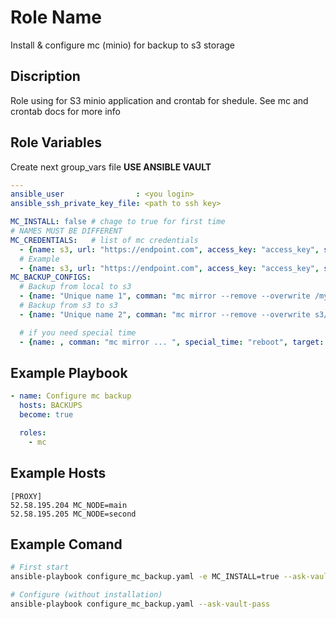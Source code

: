 Role Name
=========

Install & configure mc (minio) for backup to s3 storage

Discription
--------------
Role using for S3 minio application and crontab for shedule. See mc and crontab docs for more info

Role Variables
--------------

Create next group_vars file **USE ANSIBLE VAULT**
```yaml
---
ansible_user                : <you login>
ansible_ssh_private_key_file: <path to ssh key>

MC_INSTALL: false # chage to true for first time
# NAMES MUST BE DIFFERENT
MC_CREDENTIALS:   # list of mc credentials
  - {name: s3, url: "https://endpoint.com", access_key: "access_key", secret_key: "secret_key", target: <name of MC_NODE var>, state: present}
  # Example
  - {name: s3, url: "https://endpoint.com", access_key: "access_key", secret_key: "secret_key", target: main, state: present}
MC_BACKUP_CONFIGS:
  # Backup from local to s3
  - {name: "Unique name 1", comman: "mc mirror --remove --overwrite /my/path/ s3/my-bucket/", month: "*", day: "*", weekday: "6", hour: "3", minute: "0", target: main, state: present}
  # Backup from s3 to s3
  - {name: "Unique name 2", comman: "mc mirror --remove --overwrite s3/my-bucket-1/ s3/my-bucket-2/", month: "*", day: "15", weekday: "*", hour: "3", minute: "0", target: second, state: present}

  # if you need special time
  - {name: , comman: "mc mirror ... ", special_time: "reboot", target: main, state: absent}
```

Example Playbook
----------------

```yaml
- name: Configure mc backup
  hosts: BACKUPS
  become: true

  roles:
    - mc
```

Example Hosts
----------------
```
[PROXY]
52.58.195.204 MC_NODE=main
52.58.195.205 MC_NODE=second
```

Example Comand
----------------
```sh
# First start
ansible-playbook configure_mc_backup.yaml -e MC_INSTALL=true --ask-vault-pass

# Configure (without installation)
ansible-playbook configure_mc_backup.yaml --ask-vault-pass
```